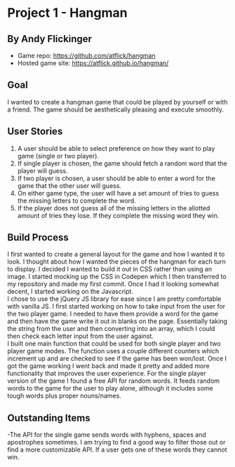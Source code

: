 # Project 1 - Hangman
## By Andy Flickinger

- Game repo: https://github.com/atflick/hangman
- Hosted game site: https://atflick.github.io/hangman/

## Goal
I wanted to create a hangman game that could be played by yourself or with a friend.  The game should be aesthetically pleasing and execute smoothly.

## User Stories
1. A user should be able to select preference on how they want to play game (single or two player).
2. If single player is chosen, the game should fetch a random word that the player will guess.
3. If two player is chosen, a user should be able to enter a word for the game that the other user will guess.
4. On either game type, the user will have a set amount of tries to guess the missing letters to complete the word.
5. If the player does not guess all of the missing letters in the allotted amount of tries they lose. If they complete the missing word they win.

## Build Process
I first wanted to create a general layout for the game and how I wanted it to look.  I thought about how I wanted the pieces of the hangman for each turn to display.  I decided I wanted to build it out in CSS rather than using an image.  I started mocking up the CSS in Codepen which I then transferred to my repository and made my first commit.  Once I had it looking somewhat decent, I started working on the Javascript.  
I chose to use the jQuery JS library for ease since I am pretty comfortable with vanilla JS.  I first started working on how to take input from the user for the two player game.  I needed to have them provide a word for the game and then have the game write it out in blanks on the page.  Essentially taking the string from the user and then converting into an array, which I could then check each letter input from the user against.  
I built one main function that could be used for both single player and two player game modes. The function uses a couple different counters which increment up and are checked to see if the game has been won/lost.  Once I got the game working I went back and made it pretty and added more functionality that improves the user experience.
For the single player version of the game I found a free API for random words.  It feeds random words to the game for the user to play alone, although it includes some tough words plus proper nouns/names.

## Outstanding Items
-The API for the single game sends words with hyphens, spaces and apostrophes sometimes.  I am trying to find a good way to filter those out or find a more customizable API.  If a user gets one of these words they cannot win.
